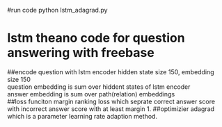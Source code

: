 #run code
python lstm_adagrad.py
# lstm theano code for question answering with freebase
##encode question with lstm encoder 
hidden state size 150, embedding size 150  
question embedding is sum over hiddent states of lstm encoder  
answer embedding is sum over path(relation) embeddings  
##loss funciton
margin ranking loss which seprate correct answer score with incorrect answer score with at least margin 1. 
##optimizier
adagrad which is a parameter learning rate adaption method.

